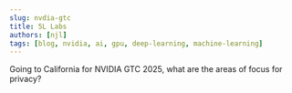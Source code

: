 ```yaml
---
slug: nvdia-gtc
title: 5L Labs
authors: [njl]
tags: [blog, nvidia, ai, gpu, deep-learning, machine-learning]
---
```



Going to California for NVIDIA GTC 2025, what are the areas of focus for privacy?

<!--
 Distributed Training
 Private LLMs

-->
